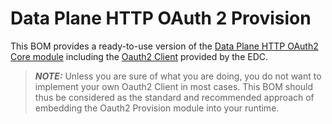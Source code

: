 # Data Plane HTTP OAuth 2 Provision

This BOM provides a ready-to-use version of the [Data Plane HTTP OAuth2 Core module](../data-plane-http-oauth2-core) including the [Oauth2 Client](../../common/iam/oauth2/oauth2-client)
provided by the EDC.

> **_NOTE:_**  Unless you are sure of what you are doing, you do not want to implement your own Oauth2 Client in most cases.
> This BOM should thus be considered as the standard and recommended approach of embedding the Oauth2 Provision module into your runtime.
